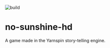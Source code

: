 ![build](https://github.com/mattiasgustavsson/no-sunshine-hd/workflows/build/badge.svg) 
# no-sunshine-hd 
A game made in the Yarnspin story-telling engine. 
